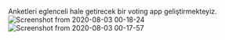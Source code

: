 Anketleri eglenceli hale getirecek bir voting app geliştirmekteyiz.
![Screenshot from 2020-08-03 00-18-24](https://user-images.githubusercontent.com/37263350/89132723-eb33d800-d51e-11ea-938f-bb14a4e00dd2.png)
![Screenshot from 2020-08-03 00-17-57](https://user-images.githubusercontent.com/37263350/89132726-ee2ec880-d51e-11ea-9b06-a800724dc3d5.png)

